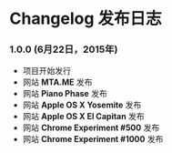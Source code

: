 # Changelog 发布日志

### 1.0.0 (6月22日，2015年)

  - 项目开始发行
  - 网站 **MTA.ME** 发布
  - 网站 **Piano Phase** 发布
  - 网站 **Apple OS X Yosemite** 发布
  - 网站 **Apple OS X El Capitan** 发布
  - 网站 **Chrome Experiment #500** 发布
  - 网站 **Chrome Experiment #1000** 发布